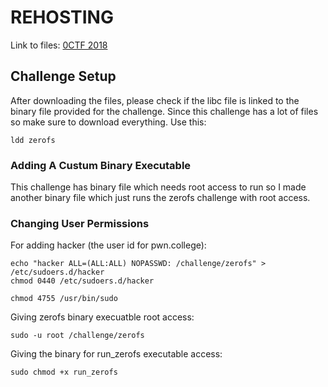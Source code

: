 # REHOSTING

Link to files: [0CTF 2018](https://github.com/pwncollege/ctf-archive/tree/main/0ctf2018/zerofs)

## Challenge Setup
After downloading the files, please check if the libc file is linked to the binary file provided for the challenge.
Since this challenge has a lot of files so make sure to download everything.
Use this:
```
ldd zerofs
```
### Adding A Custum Binary Executable
This challenge has binary file which needs root access to run so I made another binary file which just runs the zerofs challenge with root access.

### Changing User Permissions

For adding hacker (the user id for pwn.college):
```
echo "hacker ALL=(ALL:ALL) NOPASSWD: /challenge/zerofs" > /etc/sudoers.d/hacker
chmod 0440 /etc/sudoers.d/hacker

chmod 4755 /usr/bin/sudo
```

Giving zerofs binary execuatble root access:
```
sudo -u root /challenge/zerofs
```

Giving the binary for run_zerofs executable access:
```
sudo chmod +x run_zerofs
```